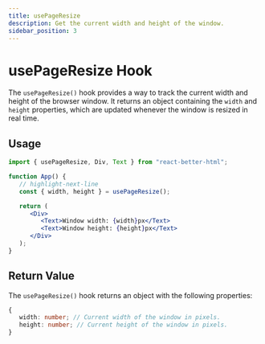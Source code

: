 ```yaml
---
title: usePageResize
description: Get the current width and height of the window.
sidebar_position: 3
---
```


# usePageResize Hook

The `usePageResize()` hook provides a way to track the current width and height of the browser window. It returns an object containing the `width` and `height` properties, which are updated whenever the window is resized in real time.

## Usage

```jsx
import { usePageResize, Div, Text } from "react-better-html";

function App() {
   // highlight-next-line
   const { width, height } = usePageResize();

   return (
      <Div>
         <Text>Window width: {width}px</Text>
         <Text>Window height: {height}px</Text>
      </Div>
   );
}
```

## Return Value

The `usePageResize()` hook returns an object with the following properties:

```typescript
{
   width: number; // Current width of the window in pixels.
   height: number; // Current height of the window in pixels.
}
```
